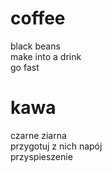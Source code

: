 # coffee

black beans  
make into a drink  
go fast  

# kawa

czarne ziarna  
przygotuj z nich napój  
przyspieszenie  